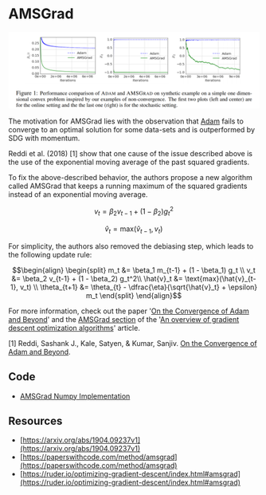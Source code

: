 # AMSGrad

![AMSGrad Example](doc/amsgrad_example.png)

The motivation for AMSGrad lies with the observation that [Adam](https://ml-explained.com/blog/adam-explained) fails to converge to an optimal solution for some data-sets and is outperformed by SDG with momentum.

Reddi et al. (2018) [1] show that one cause of the issue described above is the use of the exponential moving average of the past squared gradients.

To fix the above-described behavior, the authors propose a new algorithm called AMSGrad that keeps a running maximum of the squared gradients instead of an exponential moving average.

$$v_t = \beta_2 v_{t-1} + (1 - \beta_2) g_t^2$$

$$\hat{v}_t = \text{max}(\hat{v}_{t-1}, v_t)$$

For simplicity, the authors also removed the debiasing step, which leads to the following update rule:

$$\begin{align} \begin{split} m_t &= \beta_1 m_{t-1} + (1 - \beta_1) g_t \\ v_t &= \beta_2 v_{t-1} + (1 - \beta_2) g_t^2\\ \hat{v}_t &= \text{max}(\hat{v}_{t-1}, v_t) \\ \theta_{t+1} &= \theta_{t} - \dfrac{\eta}{\sqrt{\hat{v}_t} + \epsilon} m_t \end{split} \end{align}$$

For more information, check out the paper '[On the Convergence of Adam and Beyond](https://arxiv.org/abs/1904.09237v1)' and the [AMSGrad section](https://ruder.io/optimizing-gradient-descent/index.html#amsgrad) of the '[An overview of gradient descent optimization algorithms](https://ruder.io/optimizing-gradient-descent/index.html)' article.

[1] Reddi, Sashank J., Kale, Satyen, & Kumar, Sanjiv. [On the Convergence of Adam and Beyond](https://arxiv.org/abs/1904.09237v1).

## Code

- [AMSGrad Numpy Implementation](code/amsgrad.py)

## Resources

- [https://arxiv.org/abs/1904.09237v1](https://arxiv.org/abs/1904.09237v1)
- [https://paperswithcode.com/method/amsgrad](https://paperswithcode.com/method/amsgrad)
- [https://ruder.io/optimizing-gradient-descent/index.html#amsgrad](https://ruder.io/optimizing-gradient-descent/index.html#amsgrad)